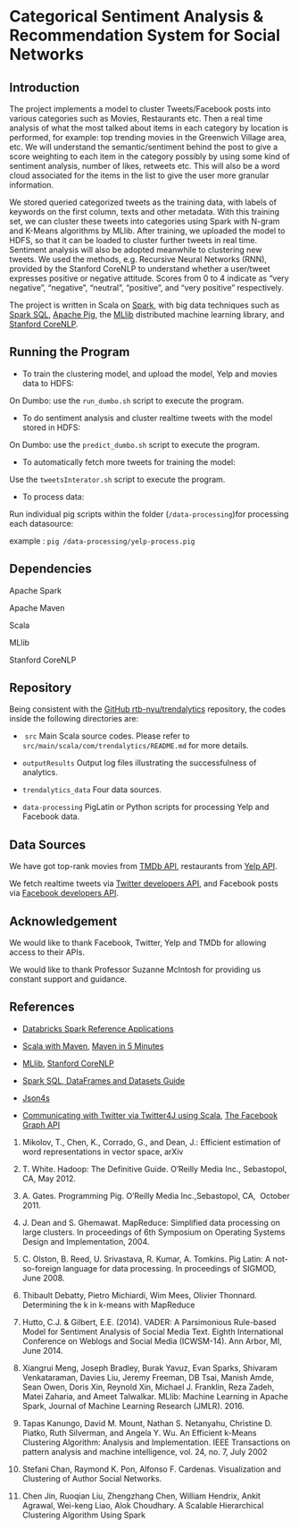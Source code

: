 Categorical Sentiment Analysis & Recommendation System for Social Networks
==========================================================================

Introduction
------------

The project implements a model to cluster Tweets/Facebook posts into various
categories such as Movies, Restaurants etc. Then a real time analysis of what
the most talked about items in each category by location is performed, for
example: top trending movies in the Greenwich Village area, etc. We will
understand the semantic/sentiment behind the post to give a score weighting to
each item in the category possibly by using some kind of sentiment analysis,
number of likes, retweets etc. This will also be a word cloud associated for the
items in the list to give the user more granular information.

We stored queried categorized tweets as the training data, with labels of
keywords on the first column, texts and other metadata. With this training set,
we can cluster these tweets into categories using Spark with N-gram and K-Means
algorithms by MLlib. After training, we uploaded the model to HDFS, so that it
can be loaded to cluster further tweets in real time. Sentiment analysis will
also be adopted meanwhile to clustering new tweets. We used the methods, e.g.
Recursive Neural Networks (RNN), provided by the Stanford CoreNLP to understand
whether a user/tweet expresses positive or negative attitude. Scores from 0 to 4
indicate as “very negative”, “negative”, “neutral”, “positive”, and “very
positive” respectively.

The project is written in Scala on [Spark](http://spark.apache.org), with big
data techniques such as [Spark SQL](http://spark.apache.org/sql/), [Apache
Pig](https://pig.apache.org), the [MLlib](http://spark.apache.org/mllib/)
distributed machine learning library, and [Stanford
CoreNLP](http://stanfordnlp.github.io/CoreNLP/).

Running the Program
-------------------

-   To train the clustering model, and upload the model, Yelp and movies data to HDFS:

On Dumbo: use the `run_dumbo.sh` script to execute the program.

-   To do sentiment analysis and cluster realtime tweets with the model stored
    in HDFS:

On Dumbo: use the `predict_dumbo.sh` script to execute the program.

-   To automatically fetch more tweets for training the model:

Use the `tweetsInterator.sh` script to execute the program.

-   To process data:

Run individual pig scripts within the folder (`/data-processing`)for processing
each datasource:

example : `pig /data-processing/yelp-process.pig`

Dependencies
------------

Apache Spark

Apache Maven

Scala

MLlib

Stanford CoreNLP

Repository
------------

Being consistent with the [GitHub rtb-nyu/trendalytics](https://github.com/rtb-nyu/trendalytics) repository, the codes inside the following directories are:

-  `src` Main Scala source codes. Please refer to
   `src/main/scala/com/trendalytics/README.md` for more details.

-  `outputResults` Output log files illustrating the successfulness of
    analytics.

-  `trendalytics_data` Four data sources.

-  `data-processing` PigLatin or Python scripts for processing Yelp and
    Facebook data.

Data Sources
------------

We have got top-rank movies from [TMDb API](https://www.themoviedb.org/documentation/api), restaurants from [Yelp API](https://www.yelp.com/developers). 

We fetch realtime tweets via [Twitter developers API](https://dev.twitter.com), and Facebook posts via [Facebook developers API](https://developers.facebook.com).

Acknowledgement
---------------

We would like to thank Facebook, Twitter, Yelp and TMDb for allowing access to
their APIs.

We would like to thank Professor Suzanne McIntosh for providing us constant
support and guidance.

References
----------

-   [Databricks Spark Reference
    Applications](https://www.gitbook.com/book/databricks/databricks-spark-reference-applications/details)

-   [Scala with
    Maven](http://docs.scala-lang.org/tutorials/scala-with-maven.html), [Maven
    in 5
    Minutes](https://maven.apache.org/guides/getting-started/maven-in-five-minutes.html)

-   [MLlib](http://spark.apache.org/mllib/), [Stanford
    CoreNLP](http://stanfordnlp.github.io/CoreNLP/)

-   [Spark SQL, DataFrames and Datasets
    Guide](https://spark.apache.org/docs/1.6.0/sql-programming-guide.html#spark-sql-dataframes-and-datasets-guide)

-   [Json4s](http://json4s.org/)

-   [Communicating with Twitter via Twitter4J using
    Scala](https://blog.knoldus.com/2012/12/10/communicating-with-twitter-via-twitter4j-using-scala/),
    [The Facebook Graph API](https://developers.facebook.com/docs/graph-api)

1.  Mikolov, T., Chen, K., Corrado, G., and Dean, J.: Efficient estimation of
    word representations in vector space, arXiv

2.  T. White. Hadoop: The Definitive Guide. O’Reilly Media Inc., Sebastopol, CA,
    May 2012.

3.  A. Gates. Programming Pig. O’Reilly Media Inc.,Sebastopol, CA,  October
    2011.

4.  J. Dean and S. Ghemawat. MapReduce: Simplified data processing on large
    clusters. In proceedings of 6th Symposium on Operating Systems Design and
    Implementation, 2004.

5.  C. Olston, B. Reed, U. Srivastava, R. Kumar, A. Tomkins. Pig Latin: A
    not-so-foreign language for data processing. In proceedings of SIGMOD, June
    2008.

6.  Thibault Debatty, Pietro Michiardi, Wim Mees, Olivier Thonnard. Determining
    the k in k-means with MapReduce

7.  Hutto, C.J. & Gilbert, E.E. (2014). VADER: A Parsimonious Rule-based Model
    for Sentiment Analysis of Social Media Text. Eighth International Conference
    on Weblogs and Social Media (ICWSM-14). Ann Arbor, MI, June 2014.

8.  Xiangrui Meng, Joseph Bradley, Burak Yavuz, Evan Sparks, Shivaram
    Venkataraman, Davies Liu, Jeremy Freeman, DB Tsai, Manish Amde, Sean Owen,
    Doris Xin, Reynold Xin, Michael J. Franklin, Reza Zadeh, Matei Zaharia, and
    Ameet Talwalkar. MLlib: Machine Learning in Apache Spark, Journal of Machine
    Learning Research (JMLR). 2016.

9.  Tapas Kanungo, David M. Mount, Nathan S. Netanyahu, Christine D. Piatko,
    Ruth Silverman, and Angela Y. Wu. An Efficient k-Means Clustering Algorithm:
    Analysis and Implementation. IEEE Transactions on pattern analysis and
    machine intelligence, vol. 24, no. 7, July 2002

10. Stefani Chan, Raymond K. Pon, Alfonso F. Cardenas. Visualization and
    Clustering of Author Social Networks.

11. Chen Jin, Ruoqian Liu, Zhengzhang Chen, William Hendrix, Ankit Agrawal,
    Wei-keng Liao, Alok Choudhary. A Scalable Hierarchical Clustering Algorithm
    Using Spark
